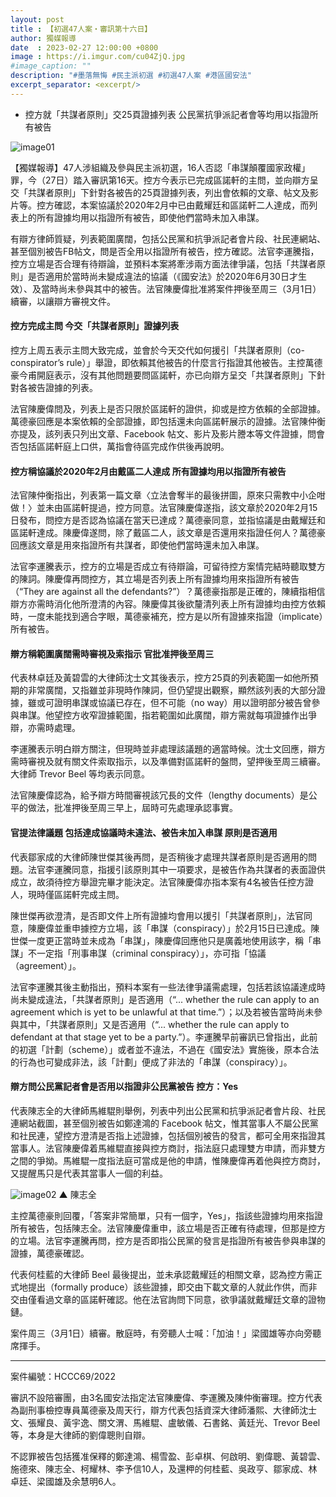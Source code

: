 ```yaml
---
layout: post
title : 【初選47人案・審訊第十六日】
author: 獨媒報導
date  : 2023-02-27 12:00:00 +0800
image : https://i.imgur.com/cu04ZjQ.jpg
#image_caption: ""
description: "#墨落無悔 #民主派初選 #初選47人案 #港區國安法"
excerpt_separator: <excerpt/>
---
```


- 控方就「共謀者原則」交25頁證據列表 公民黨抗爭派記者會等均用以指證所有被告

<excerpt/>

![image01](https://i.imgur.com/XtmBULM.png)

【獨媒報導】47人涉組織及參與民主派初選，16人否認「串謀顛覆國家政權」罪，今（27日）踏入審訊第16天。控方今表示已完成區諾軒的主問，並向辯方呈交「共謀者原則」下針對各被告的25頁證據列表，列出會依賴的文章、帖文及影片等。控方確認，本案協議於2020年2月中已由戴耀廷和區諾軒二人達成，而列表上的所有證據均用以指證所有被告，即使他們當時未加入串謀。

有辯方律師質疑，列表範圍廣闊，包括公民黨和抗爭派記者會片段、社民連網站、甚至個別被告FB帖文，問是否全用以指證所有被告，控方確認。法官李運騰指，控方立場是否合理有待辯論，並預料本案將牽涉兩方面法律爭議，包括「共謀者原則」是否適用於當時尚未變成違法的協議（《國安法》於2020年6月30日才生效）、及當時尚未參與其中的被告。法官陳慶偉批准將案件押後至周三（3月1日）續審，以讓辯方審視文件。

#### 控方完成主問 今交「共謀者原則」證據列表

控方上周五表示主問大致完成，並會於今天交代如何援引「共謀者原則（co-conspirator’s rule）」舉證，即依賴其他被告的什麼言行指證其他被告。主控萬德豪今甫開庭表示，沒有其他問題要問區諾軒，亦已向辯方呈交「共謀者原則」下針對各被告證據的列表。

法官陳慶偉問及，列表上是否只限於區諾軒的證供，抑或是控方依賴的全部證據。萬德豪回應是本案依賴的全部證據，即包括還未向區諾軒展示的證據。法官陳仲衡亦提及，該列表只列出文章、Facebook 帖文、影片及影片謄本等文件證據，問會否包括區諾軒庭上口供，萬指會待區完成作供後再說明。

#### 控方稱協議於2020年2月由戴區二人達成 所有證據均用以指證所有被告

法官陳仲衡指出，列表第一篇文章〈立法會奪半的最後拼圖，原來只需教中小企咁做！〉並未由區諾軒提過，控方同意。法官陳慶偉遂指，該文章於2020年2月15日發布，問控方是否認為協議在當天已達成？萬德豪同意，並指協議是由戴耀廷和區諾軒達成。陳慶偉遂問，除了戴區二人，該文章是否還用來指證任何人？萬德豪回應該文章是用來指證所有共謀者，即使他們當時還未加入串謀。

法官李運騰表示，控方的立場是否成立有待辯論，可留待控方案情完結時聽取雙方的陳詞。陳慶偉再問控方，其立場是否列表上所有證據均用來指證所有被告（“They are against all the defendants?”）？萬德豪指那是正確的，陳續指相信辯方亦需時消化他所澄清的內容。陳慶偉其後欲釐清列表上所有證據均由控方依賴時，一度未能找到適合字眼，萬德豪補充，控方是以所有證據來指證（implicate）所有被告。

#### 辯方稱範圍廣闊需時審視及索指示 官批准押後至周三

代表林卓廷及黃碧雲的大律師沈士文其後表示，控方25頁的列表範圍一如他所預期的非常廣闊，又指雖並非現時作陳詞，但仍望提出觀察，顯然該列表的大部分證據，雖或可證明串謀或協議已存在，但不可能（no way）用以證明部分被告曾參與串謀。他望控方收窄證據範圍，指若範圍如此廣闊，辯方需就每項證據作出爭辯，亦需時處理。

李運騰表示明白辯方關注，但現時並非處理該議題的適當時候。沈士文回應，辯方需時審視及就有關文件索取指示，以及準備對區諾軒的盤問，望押後至周三續審。大律師 Trevor Beel 等均表示同意。

法官陳慶偉認為，給予辯方時間審視該冗長的文件（lengthy documents）是公平的做法，批准押後至周三早上，屆時可先處理承認事實。

#### 官提法律議題 包括達成協議時未違法、被告未加入串謀 原則是否適用

代表鄒家成的大律師陳世傑其後再問，是否稍後才處理共謀者原則是否適用的問題。法官李運騰同意，指援引該原則其中一項要求，是被告作為共謀者的表面證供成立，故須待控方舉證完畢才能決定。法官陳慶偉亦指本案有4名被告任控方證人，現時僅區諾軒完成主問。

陳世傑再欲澄清，是否即文件上所有證據均會用以援引「共謀者原則」，法官同意，陳慶偉並重申據控方立場，該「串謀（conspiracy）」於2月15日已達成。陳世傑一度更正當時並未成為「串謀」，陳慶偉回應他只是廣義地使用該字，稱「串謀」不一定指「刑事串謀（criminal conspiracy）」，亦可指「協議（agreement）」。

法官李運騰其後主動指出，預料本案有一些法律爭議需處理，包括若該協議達成時尚未變成違法，「共謀者原則」是否適用（“... whether the rule can apply to an agreement which is yet to be unlawful at that time.”）；以及若被告當時尚未參與其中，「共謀者原則」又是否適用（“... whether the rule can apply to defendant at that stage yet to be a party.”）。李運騰早前審訊已曾指出，此前的初選「計劃（scheme）」或者並不違法，不過在《國安法》實施後，原本合法的行為也可變成非法，該「計劃」便成了非法的「串謀（conspiracy）」。

#### 辯方問公民黨記者會是否用以指證非公民黨被告 控方：Yes

代表陳志全的大律師馬維騉則舉例，列表中列出公民黨和抗爭派記者會片段、社民連網站截圖，甚至個別被告如鄭達鴻的 Facebook 帖文，惟其當事人不屬公民黨和社民連，望控方澄清是否指上述證據，包括個別被告的發言，都可全用來指證其當事人。法官陳慶偉着馬維騉直接與控方商討，指法庭只處理雙方申請，而非雙方之間的爭拗。馬維騉一度指法庭可當成是他的申請，惟陳慶偉再着他與控方商討，又提醒馬只是代表其當事人一個的利益。

![image02](https://i.imgur.com/1DGsK0J.png)
▲ 陳志全

主控萬德豪則回覆，「答案非常簡單，只有一個字，Yes」，指該些證據均用來指證所有被告，包括陳志全。法官陳慶偉重申，該立場是否正確有待處理，但那是控方的立場。法官李運騰再問，控方是否即指公民黨的發言是指證所有被告參與串謀的證據，萬德豪確認。

代表何桂藍的大律師 Beel 最後提出，並未承認戴耀廷的相關文章，認為控方需正式地提出（formally produce）該些證據，即交由下載文章的人就此作供，而非交由僅看過文章的區諾軒確認。他在法官詢問下同意，欲爭議就戴耀廷文章的證物鏈。

案件周三（3月1日）續審。散庭時，有旁聽人士喊：「加油！」梁國雄等亦向旁聽席揮手。

---

案件編號：HCCC69/2022

審訊不設陪審團，由3名國安法指定法官陳慶偉、李運騰及陳仲衡審理。控方代表為副刑事檢控專員萬德豪及周天行，辯方代表包括資深大律師潘熙、大律師沈士文、張耀良、黃宇逸、關文渭、馬維騉、盧敏儀、石書銘、黃廷光、Trevor Beel 等，本身是大律師的劉偉聰則自辯。

不認罪被告包括獲准保釋的鄭達鴻、楊雪盈、彭卓棋、何啟明、劉偉聰、黃碧雲、施德來、陳志全、柯耀林、李予信10人，及還柙的何桂藍、吳政亨、鄒家成、林卓廷、梁國雄及余慧明6人。
